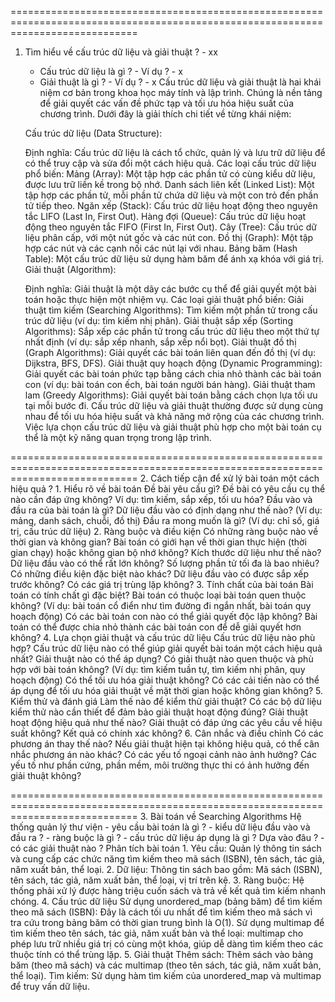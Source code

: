 ==================================================================================================================================
1. Tìm hiểu về cấu trúc dữ liệu và giải thuật ? - xx
	- Cấu trúc dữ liệu là gì ? - Ví dụ ? - x
	- Giải thuật là gì ? - Ví dụ ?	- x
    Cấu trúc dữ liệu và giải thuật là hai khái niệm cơ bản trong khoa học máy tính và lập trình. Chúng là nền tảng để giải quyết các vấn đề phức tạp và tối ưu hóa hiệu suất của chương trình. Dưới đây là giải thích chi tiết về từng khái niệm:

    Cấu trúc dữ liệu (Data Structure):

    Định nghĩa: Cấu trúc dữ liệu là cách tổ chức, quản lý và lưu trữ dữ liệu để có thể truy cập và sửa đổi một cách hiệu quả.
    Các loại cấu trúc dữ liệu phổ biến:
    Mảng (Array): Một tập hợp các phần tử có cùng kiểu dữ liệu, được lưu trữ liền kề trong bộ nhớ.
    Danh sách liên kết (Linked List): Một tập hợp các phần tử, mỗi phần tử chứa dữ liệu và một con trỏ đến phần tử tiếp theo.
    Ngăn xếp (Stack): Cấu trúc dữ liệu hoạt động theo nguyên tắc LIFO (Last In, First Out).
    Hàng đợi (Queue): Cấu trúc dữ liệu hoạt động theo nguyên tắc FIFO (First In, First Out).
    Cây (Tree): Cấu trúc dữ liệu phân cấp, với một nút gốc và các nút con.
    Đồ thị (Graph): Một tập hợp các nút và các cạnh nối các nút lại với nhau.
    Bảng băm (Hash Table): Một cấu trúc dữ liệu sử dụng hàm băm để ánh xạ khóa với giá trị.
    Giải thuật (Algorithm):

    Định nghĩa: Giải thuật là một dãy các bước cụ thể để giải quyết một bài toán hoặc thực hiện một nhiệm vụ.
    Các loại giải thuật phổ biến:
    Giải thuật tìm kiếm (Searching Algorithms): Tìm kiếm một phần tử trong cấu trúc dữ liệu (ví dụ: tìm kiếm nhị phân).
    Giải thuật sắp xếp (Sorting Algorithms): Sắp xếp các phần tử trong cấu trúc dữ liệu theo một thứ tự nhất định (ví dụ: sắp xếp nhanh, sắp xếp nổi bọt).
    Giải thuật đồ thị (Graph Algorithms): Giải quyết các bài toán liên quan đến đồ thị (ví dụ: Dijkstra, BFS, DFS).
    Giải thuật quy hoạch động (Dynamic Programming): Giải quyết các bài toán phức tạp bằng cách chia nhỏ thành các bài toán con (ví dụ: bài toán con ếch, bài toán người bán hàng).
    Giải thuật tham lam (Greedy Algorithms): Giải quyết bài toán bằng cách chọn lựa tối ưu tại mỗi bước đi.
    Cấu trúc dữ liệu và giải thuật thường được sử dụng cùng nhau để tối ưu hóa hiệu suất và khả năng mở rộng của các chương trình. Việc lựa chọn cấu trúc dữ liệu và giải thuật phù hợp cho một bài toán cụ thể là một kỹ năng quan trọng trong lập trình.


==================================================================================================================================
2. Cách tiếp cận để xử lý bài toán một cách hiệu quả ?
    1. Hiểu rõ về bài toán
    Đề bài yêu cầu gì?
    Đề bài có yêu cầu cụ thể nào cần đáp ứng không? Ví dụ: tìm kiếm, sắp xếp, tối ưu hóa?
    Đầu vào và đầu ra của bài toán là gì?
    Dữ liệu đầu vào có định dạng như thế nào? (Ví dụ: mảng, danh sách, chuỗi, đồ thị)
    Đầu ra mong muốn là gì? (Ví dụ: chỉ số, giá trị, cấu trúc dữ liệu)
    2. Ràng buộc và điều kiện
    Có những ràng buộc nào về thời gian và không gian?
    Bài toán có giới hạn về thời gian thực hiện (thời gian chạy) hoặc không gian bộ nhớ không?
    Kích thước dữ liệu như thế nào?
    Dữ liệu đầu vào có thể rất lớn không? Số lượng phần tử tối đa là bao nhiêu?
    Có những điều kiện đặc biệt nào khác?
    Dữ liệu đầu vào có được sắp xếp trước không? Có các giá trị trùng lặp không?
    3. Tính chất của bài toán
    Bài toán có tính chất gì đặc biệt?
    Bài toán có thuộc loại bài toán quen thuộc không? (Ví dụ: bài toán cổ điển như tìm đường đi ngắn nhất, bài toán quy hoạch động)
    Có các bài toán con nào có thể giải quyết độc lập không?
    Bài toán có thể được chia nhỏ thành các bài toán con để dễ giải quyết hơn không?
    4. Lựa chọn giải thuật và cấu trúc dữ liệu
    Cấu trúc dữ liệu nào phù hợp?
    Cấu trúc dữ liệu nào có thể giúp giải quyết bài toán một cách hiệu quả nhất?
    Giải thuật nào có thể áp dụng?
    Có giải thuật nào quen thuộc và phù hợp với bài toán không? (Ví dụ: tìm kiếm tuần tự, tìm kiếm nhị phân, quy hoạch động)
    Có thể tối ưu hóa giải thuật không?
    Có các cải tiến nào có thể áp dụng để tối ưu hóa giải thuật về mặt thời gian hoặc không gian không?
    5. Kiểm thử và đánh giá
    Làm thế nào để kiểm thử giải thuật?
    Có các bộ dữ liệu kiểm thử nào cần thiết để đảm bảo giải thuật hoạt động đúng?
    Giải thuật hoạt động hiệu quả như thế nào?
    Giải thuật có đáp ứng các yêu cầu về hiệu suất không? Kết quả có chính xác không?
    6. Cân nhắc và điều chỉnh
    Có các phương án thay thế nào?
    Nếu giải thuật hiện tại không hiệu quả, có thể cân nhắc phương án nào khác?
    Có các yếu tố ngoại cảnh nào ảnh hưởng?
    Các yếu tố như phần cứng, phần mềm, môi trường thực thi có ảnh hưởng đến giải thuật không?

==================================================================================================================================
3. Bài toán về Searching Algorithms
	Hệ thống quản lý thư viện
	- yêu cầu bài toán là gì ?
	- kiểu dữ liệu đầu vào và đầu ra ?
	- ràng buộc là gì ?
	- cấu trúc dữ liệu áp dụng là gì ? Dựa vào đâu ?
	- có các giải thuật nào ?
    Phân tích bài toán
    1. Yêu cầu: Quản lý thông tin sách và cung cấp các chức năng tìm kiếm theo mã sách (ISBN), tên sách, tác giả, năm xuất bản, thể loại.
    2. Dữ liệu: Thông tin sách bao gồm: Mã sách (ISBN), tên sách, tác giả, năm xuất bản, thể loại, vị trí trên kệ.
    3. Ràng buộc: Hệ thống phải xử lý được hàng triệu cuốn sách và trả về kết quả tìm kiếm nhanh chóng.
    4. Cấu trúc dữ liệu
    Sử dụng unordered_map (bảng băm) để tìm kiếm theo mã sách (ISBN): Đây là cách tối ưu nhất để tìm kiếm theo mã sách vì tra cứu trong bảng băm có thời gian trung bình là O(1).
    Sử dụng multimap để tìm kiếm theo tên sách, tác giả, năm xuất bản và thể loại: multimap cho phép lưu trữ nhiều giá trị có cùng một khóa, giúp dễ dàng tìm kiếm theo các thuộc tính có thể trùng lặp.
    5. Giải thuật
    Thêm sách: Thêm sách vào bảng băm (theo mã sách) và các multimap (theo tên sách, tác giả, năm xuất bản, thể loại).
    Tìm kiếm: Sử dụng hàm tìm kiếm của unordered_map và multimap để truy vấn dữ liệu.
    